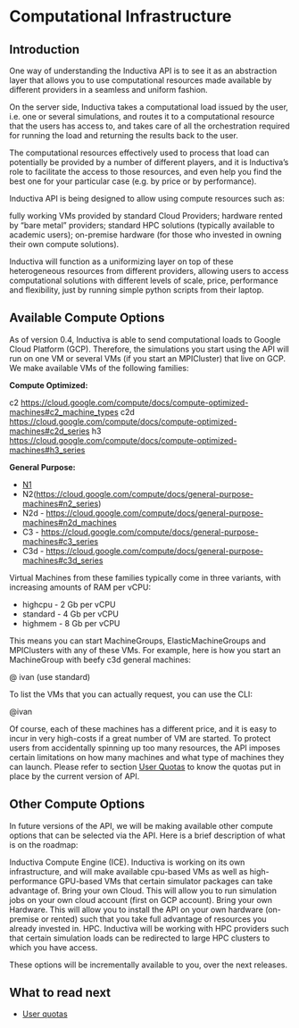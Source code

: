 # Computational Infrastructure

## Introduction
One way of understanding the Inductiva API is to see it as an abstraction layer that allows you to use computational resources made available by different providers in a seamless and uniform fashion. 

On the server side, Inductiva takes a computational load issued by the user, i.e. one or several simulations, and routes it to a computational resource that the users has access to, and takes care of all the orchestration required for running the load and returning the results back to the user. 

The computational resources effectively used to process that load can potentially be provided by a number of different players, and it is Inductiva’s role to facilitate the access to those resources, and even help you find the best one for your particular case (e.g. by price or by performance). 

Inductiva API is being designed to allow using compute resources such as:

fully working VMs provided by standard Cloud Providers;
hardware rented by “bare metal” providers;
standard HPC solutions (typically available to academic users);
on-premise hardware (for those who invested in owning their own compute solutions).

Inductiva will function as a uniformizing layer on top of these heterogeneous resources from different providers, allowing users to access computational solutions with different levels of scale, price, performance and flexibility, just by running simple python scripts from their laptop.

## Available Compute Options
As of version 0.4, Inductiva is able to send computational loads to Google Cloud Platform (GCP). Therefore, the simulations you start using the API will run on one VM or several VMs (if you start an MPICluster) that live on GCP. We make available VMs of the following families:

**Compute Optimized:**

c2 https://cloud.google.com/compute/docs/compute-optimized-machines#c2_machine_types
c2d https://cloud.google.com/compute/docs/compute-optimized-machines#c2d_series
h3 https://cloud.google.com/compute/docs/compute-optimized-machines#h3_series

**General Purpose:**

 - [N1]( https://cloud.google.com/compute/docs/general-purpose-machines#n1_machines)
 - N2(https://cloud.google.com/compute/docs/general-purpose-machines#n2_series)
 - N2d - https://cloud.google.com/compute/docs/general-purpose-machines#n2d_machines
 - C3 - 
https://cloud.google.com/compute/docs/general-purpose-machines#c3_series  
- C3d - https://cloud.google.com/compute/docs/general-purpose-machines#c3d_series

Virtual Machines from these families typically come in three variants, with increasing amounts of RAM per vCPU:

- highcpu - 2 Gb per vCPU 
- standard - 4 Gb per vCPU
- highmem - 8 Gb per vCPU

This means you can start MachineGroups, ElasticMachineGroups and MPIClusters with any of these VMs. For example, here is how you start an MachineGroup with beefy c3d general machines:

@ ivan (use standard)

To list the VMs that you can actually request, you can use the CLI:

@ivan 

Of course, each of these machines has a different price, and it is easy to incur in very high-costs if a great number of VM are started. To protect users from accidentally spinning up too many resources, the API imposes certain limitations on how many machines and what type of machines they can launch. Please refer to section [User Quotas]() to know the quotas put in place by the current version of API.

## Other Compute Options
In future versions of the API, we will be making available other compute options that can be selected via the API. Here is a brief description of what is on the roadmap:

Inductiva Compute Engine (ICE). Inductiva is working on its own infrastructure, and will make available cpu-based VMs as well as high-performance GPU-based VMs that certain simulator packages can take advantage of.
Bring your own Cloud. This will allow you to run simulation jobs on your own cloud account (first on GCP account).
Bring your own Hardware. This will allow you to install the API on your own hardware (on-premise or rented) such that you take full advantage of resources you already invested in.
HPC. Inductiva will be working with HPC providers such that certain simulation loads can be redirected to large HPC clusters to which you have access.

These options will be incrementally available to you, over the next releases.

## What to read next

- [User quotas](../user_quotas.md)
